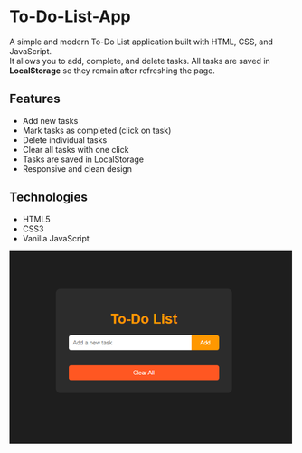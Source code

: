 # To-Do-List-App

A simple and modern To-Do List application built with HTML, CSS, and JavaScript.  
It allows you to add, complete, and delete tasks. All tasks are saved in **LocalStorage** so they remain after refreshing the page.  

## Features
- Add new tasks
- Mark tasks as completed (click on task)
- Delete individual tasks
- Clear all tasks with one click
- Tasks are saved in LocalStorage
- Responsive and clean design

## Technologies
- HTML5
- CSS3
- Vanilla JavaScript

<img src="To-Do List App/Pictures/To-Do List App.png" alt="To-Do List App Preview" width="500">

